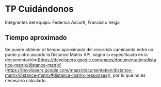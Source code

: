 # TP Cuidándonos
Integrantes del equipo: Federico Ascorti, Francisco Veiga

## Tiempo aproximado
Se puede obtener el tiempo aproximado del recorrido caminando entre un punto y otro usando la Distance Matrix API, según lo especificado en la documentación([https://developers.google.com/maps/documentation/distance-matrix/distance-matrix](https://developers.google.com/maps/documentation/distance-matrix/distance-matrix#distance-matrix-responses)), por lo que no es necesario calcularlo.

